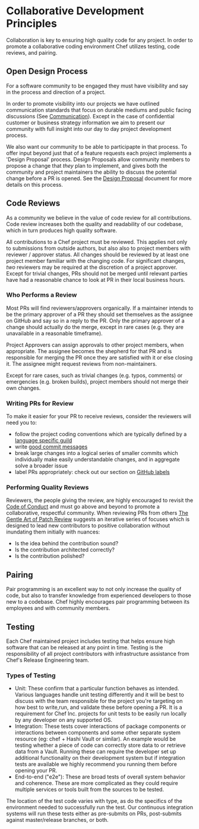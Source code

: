 # Collaborative Development Principles

Collaboration is key to ensuring high quality code for any project. In order to promote a collaborative coding environment Chef utilizes testing, code reviews, and pairing.

## Open Design Process

For a software community to be engaged they must have visibility and say in the process and direction of a project.

In order to promote visibility into our projects we have outlined communication standards that focus on durable mediums and public facing discussions (See [Communication](../../communication/README.md)). Except in the case of confidential customer or business strategy information we aim to present our community with full insight into our day to day project development process.

We also want our community to be able to participapte in that process. To offer input beyond just that of a feature requests each project implements a 'Design Proposal' process. Design Proposals allow community members to propose a change that _they_ plan to implement, and gives both the community and project maintainers the ability to discuss the potential change before a PR is opened. See the [Design Proposal](design-proposals.md) document for more details on this process. 

## Code Reviews

As a community we believe in the value of code review for all contributions. Code review increases both the quality and readability of our codebase, which in turn produces high quality software.

All contributions to a Chef project must be reviewed. This applies not only to submissions from outside authors, but also also to project members with reviewer / approver status. All changes should be reviewed by at least one project member familiar with the changing code. For significant changes, _two_ reviewers may be required at the discretion of a project approver. Except for trivial changes, PRs should not be merged until relevant parties have had a reasonable chance to look at PR in their local business hours.

### Who Performs a Review

Most PRs will find reviewers/approvers organically. If a maintainer intends to be the primary approver of a PR they should set themselves as the assignee on GitHub and say so in a reply to the PR. Only the primary approver of a change should actually do the merge, except in rare cases (e.g. they are unavailable in a reasonable timeframe).

Project Approvers can assign approvals to other project members, when appropriate. The assignee becomes the shepherd for that PR and is responsible for merging the PR once they are satisfied with it or else closing it. The assignee might request reviews from non-maintainers.

Except for rare cases, such as trivial changes (e.g. typos, comments) or emergencies (e.g. broken builds), project members should not merge their own changes.

### Writing PRs for Review

To make it easier for your PR to receive reviews, consider the reviewers will need you to:

* follow the project coding conventions which are typically defined by a [language specific guild](../../guilds/README.md)
* write [good commit messages](https://chris.beams.io/posts/git-commit/)
* break large changes into a logical series of smaller commits which individually make easily understandable changes, and in aggregate solve a broader issue
* label PRs appropriately: check out our section on [GitHub labels](/repo-management/github-labels.md)

### Performing Quality Reviews

Reviewers, the people giving the review, are highly encouraged to revisit the [Code of Conduct](../../CODE_OF_CONDUCT.md) and must go above and beyond to promote a collaborative, respectful community.
When reviewing PRs from others [The Gentle Art of Patch Review](http://sage.thesharps.us/2014/09/01/the-gentle-art-of-patch-review/) suggests an iterative series of focuses which is designed to lead new contributors to positive collaboration without inundating them initially with nuances:

* Is the idea behind the contribution sound?
* Is the contribution architected correctly?
* Is the contribution polished?

## Pairing

Pair programming is an excellent way to not only increase the quality of code, but also to transfer knowledge from experienced developers to those new to a codebase. Chef highly encourages pair programming between its employees and with community members.

## Testing

Each Chef maintained project includes testing that helps ensure high software that can be released at any point in time. Testing is the responsibility of all project contributors with infrastructure assistance from Chef's Release Engineering team.

### Types of Testing

* Unit: These confirm that a particular function behaves as intended. Various languages handle unit testing differently and it will be best to discuss with the team responsible for the project you're targeting on how best to write,run, and validate these before opening a PR. It is a requirement for Chef Inc. projects for unit tests to be easily run locally by any developer on any supported OS.
* Integration: These tests cover interactions of package components or interactions between components and some other separate system resource (eg: chef + Hashi Vault or similar). An example would be testing whether a piece of code can correctly store data to or retrieve data from a Vault. Running these can require the developer set up additional functionality on their development system but if integration tests are available we highly recommend you running them before opening your PR.
* End-to-end ("e2e"): These are broad tests of overall system behavior and coherence. These are more complicated as they could require multiple services or tools built from the sources to be tested.

The location of the test code varies with type, as do the specifics of the environment needed to successfully run the test. Our continuous integration systems will run these tests either as pre-submits on PRs, post-submits against master/release branches, or both.
